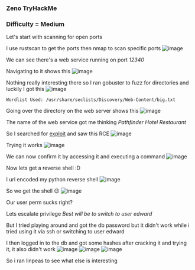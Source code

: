 <h3> Zeno TryHackMe </h3>

### Difficulty = Medium

Let's start with scanning for open ports 

I use rustscan to get the ports then nmap to scan specific ports
![image](https://user-images.githubusercontent.com/127159644/235651240-ef4fb2ce-0553-4eac-9937-62d857ed6d70.png)

We can see there's a web service running on port *12340*

Navigating to it shows this
![image](https://user-images.githubusercontent.com/127159644/235651114-1235e03f-726e-4054-a47e-f3c92e385e6c.png)

Nothing really interesting there so I ran gobuster to fuzz for directories and luckily I got this
![image](https://user-images.githubusercontent.com/127159644/235651381-e1fe94c2-d810-4b2f-98e6-2133c07cf6e6.png)

```
Wordlist Used: /usr/share/seclists/Discovery/Web-Content/big.txt
```

Going over the directory on the web server shows this
![image](https://user-images.githubusercontent.com/127159644/235651543-746a7790-a2dc-405c-9165-f0908b4e6119.png)

The name of the web service got me thinking *Pathfinder Hotel Restaurant* 

So I searched for [exploit](https://www.exploit-db.com/exploits/47520) and saw this RCE
![image](https://user-images.githubusercontent.com/127159644/235651729-ebc6e2c3-d51f-4a1a-b100-3e6af2ffb4e2.png)

Trying it works 
![image](https://user-images.githubusercontent.com/127159644/235652887-11bd754a-ae08-429e-95f3-5aa7db33e047.png)

We can now confirm it by accessing it and executing a command
![image](https://user-images.githubusercontent.com/127159644/235652964-e9250e2e-783c-4472-a97f-dbcdf294e60c.png)

Now lets get a reverse shell :D

I url encoded my python reverse shell 
![image](https://user-images.githubusercontent.com/127159644/235653596-1f204300-394c-4981-813e-798f46af8511.png)

So we get the shell 😉
![image](https://user-images.githubusercontent.com/127159644/235653724-134efc4c-5cf5-4c3e-9f66-ef96360ba685.png)

Our user perm sucks right?

Lets escalate privilege *Best will be to switch to user edward*

But I tried playing around and got the db password but it didn't work while i tried using it via ssh or switching to user edward

I then logged in to the db and got some hashes after cracking it and trying it, it also didn't work
![image](https://user-images.githubusercontent.com/127159644/235658352-21398100-d234-43c6-98fe-845b6bf6dd19.png)
![image](https://user-images.githubusercontent.com/127159644/235658425-e4a85462-069e-41d8-a774-13e973c107a5.png)
![image](https://user-images.githubusercontent.com/127159644/235658463-a869b0c5-7a36-47bb-8a8d-9e4102fb83e1.png)

So i ran linpeas to see what else is interesting


